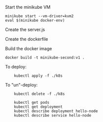 Start the minikube VM

```
minikube start --vm-driver=kvm2
eval $(minikube docker-env)
```

Create the server.js

Create the dockerfile

Build the docker image

``` docker build -t minikube-second:v1 . ```

To deploy:

```
    kubectl apply -f ./k8s
```

To "un"-deploy:

```
    kubectl delete -f ./k8s
```

```
    kubectl get pods
    kubectl get deployment
    kubectl describe deployment hello-node
    kubectl describe service hello-node
```
